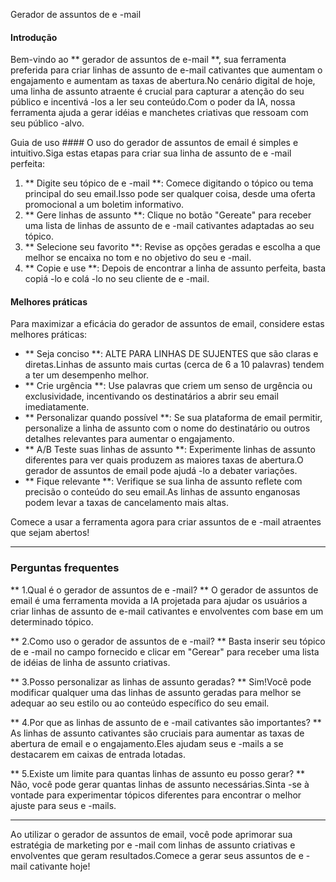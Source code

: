 Gerador de assuntos de e -mail

#### Introdução
Bem-vindo ao ** gerador de assuntos de e-mail **, sua ferramenta preferida para criar linhas de assunto de e-mail cativantes que aumentam o engajamento e aumentam as taxas de abertura.No cenário digital de hoje, uma linha de assunto atraente é crucial para capturar a atenção do seu público e incentivá -los a ler seu conteúdo.Com o poder da IA, nossa ferramenta ajuda a gerar idéias e manchetes criativas que ressoam com seu público -alvo.

Guia de uso ####
O uso do gerador de assuntos de email é simples e intuitivo.Siga estas etapas para criar sua linha de assunto de e -mail perfeita:

1. ** Digite seu tópico de e -mail **: Comece digitando o tópico ou tema principal do seu email.Isso pode ser qualquer coisa, desde uma oferta promocional a um boletim informativo.
2. ** Gere linhas de assunto **: Clique no botão "Gereate" para receber uma lista de linhas de assunto de e -mail cativantes adaptadas ao seu tópico.
3. ** Selecione seu favorito **: Revise as opções geradas e escolha a que melhor se encaixa no tom e no objetivo do seu e -mail.
4. ** Copie e use **: Depois de encontrar a linha de assunto perfeita, basta copiá -lo e colá -lo no seu cliente de e -mail.

#### Melhores práticas
Para maximizar a eficácia do gerador de assuntos de email, considere estas melhores práticas:

- ** Seja conciso **: ALTE PARA LINHAS DE SUJENTES que são claras e diretas.Linhas de assunto mais curtas (cerca de 6 a 10 palavras) tendem a ter um desempenho melhor.
- ** Crie urgência **: Use palavras que criem um senso de urgência ou exclusividade, incentivando os destinatários a abrir seu email imediatamente.
- ** Personalizar quando possível **: Se sua plataforma de email permitir, personalize a linha de assunto com o nome do destinatário ou outros detalhes relevantes para aumentar o engajamento.
- ** A/B Teste suas linhas de assunto **: Experimente linhas de assunto diferentes para ver quais produzem as maiores taxas de abertura.O gerador de assuntos de email pode ajudá -lo a debater variações.
- ** Fique relevante **: Verifique se sua linha de assunto reflete com precisão o conteúdo do seu email.As linhas de assunto enganosas podem levar a taxas de cancelamento mais altas.

Comece a usar a ferramenta agora para criar assuntos de e -mail atraentes que sejam abertos!

----

### Perguntas frequentes

** 1.Qual é o gerador de assuntos de e -mail? **
O gerador de assuntos de email é uma ferramenta movida a IA projetada para ajudar os usuários a criar linhas de assunto de e-mail cativantes e envolventes com base em um determinado tópico.

** 2.Como uso o gerador de assuntos de e -mail? **
Basta inserir seu tópico de e -mail no campo fornecido e clicar em "Gerear" para receber uma lista de idéias de linha de assunto criativas.

** 3.Posso personalizar as linhas de assunto geradas? **
Sim!Você pode modificar qualquer uma das linhas de assunto geradas para melhor se adequar ao seu estilo ou ao conteúdo específico do seu email.

** 4.Por que as linhas de assunto de e -mail cativantes são importantes? **
As linhas de assunto cativantes são cruciais para aumentar as taxas de abertura de email e o engajamento.Eles ajudam seus e -mails a se destacarem em caixas de entrada lotadas.

** 5.Existe um limite para quantas linhas de assunto eu posso gerar? **
Não, você pode gerar quantas linhas de assunto necessárias.Sinta -se à vontade para experimentar tópicos diferentes para encontrar o melhor ajuste para seus e -mails.

----

Ao utilizar o gerador de assuntos de email, você pode aprimorar sua estratégia de marketing por e -mail com linhas de assunto criativas e envolventes que geram resultados.Comece a gerar seus assuntos de e -mail cativante hoje!